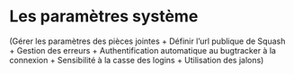 # Les paramètres système

(Gérer les paramètres des pièces jointes + Définir l’url publique de Squash + Gestion des erreurs + Authentification automatique au bugtracker à la connexion + Sensibilité à la casse des logins + Utilisation des jalons)
